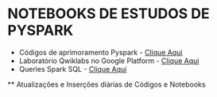 # NOTEBOOKS DE ESTUDOS DE PYSPARK

- Códigos de aprimoramento Pyspark - [Clique Aqui](/Dataframe)
- Laboratório Qwiklabs no Google Platform - [Clique Aqui](/GCP)
- Queries Spark SQL - [Clique Aqui](/Spark_SQL)


 ** Atualizações e Inserções diárias de Códigos e Notebooks
